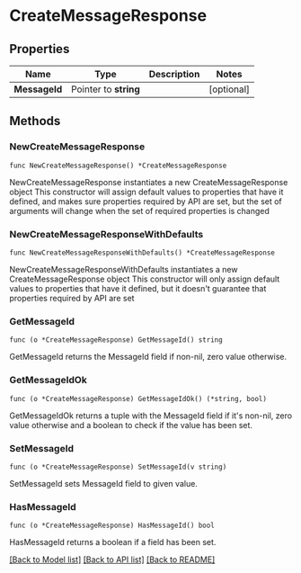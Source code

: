 # CreateMessageResponse

## Properties

Name | Type | Description | Notes
------------ | ------------- | ------------- | -------------
**MessageId** | Pointer to **string** |  | [optional] 

## Methods

### NewCreateMessageResponse

`func NewCreateMessageResponse() *CreateMessageResponse`

NewCreateMessageResponse instantiates a new CreateMessageResponse object
This constructor will assign default values to properties that have it defined,
and makes sure properties required by API are set, but the set of arguments
will change when the set of required properties is changed

### NewCreateMessageResponseWithDefaults

`func NewCreateMessageResponseWithDefaults() *CreateMessageResponse`

NewCreateMessageResponseWithDefaults instantiates a new CreateMessageResponse object
This constructor will only assign default values to properties that have it defined,
but it doesn't guarantee that properties required by API are set

### GetMessageId

`func (o *CreateMessageResponse) GetMessageId() string`

GetMessageId returns the MessageId field if non-nil, zero value otherwise.

### GetMessageIdOk

`func (o *CreateMessageResponse) GetMessageIdOk() (*string, bool)`

GetMessageIdOk returns a tuple with the MessageId field if it's non-nil, zero value otherwise
and a boolean to check if the value has been set.

### SetMessageId

`func (o *CreateMessageResponse) SetMessageId(v string)`

SetMessageId sets MessageId field to given value.

### HasMessageId

`func (o *CreateMessageResponse) HasMessageId() bool`

HasMessageId returns a boolean if a field has been set.


[[Back to Model list]](../README.md#documentation-for-models) [[Back to API list]](../README.md#documentation-for-api-endpoints) [[Back to README]](../README.md)



